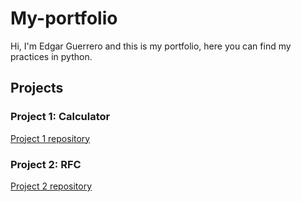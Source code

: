 # My-portfolio
Hi, I'm Edgar Guerrero and this is my portfolio, here you can find my practices in python.

## Projects

### Project 1: Calculator
[Project 1 repository](https://github.com/EdgarG93/Calculadora.git)

### Project 2: RFC
[Project 2 repository](https://github.com/EdgarG93/RFC.git)
